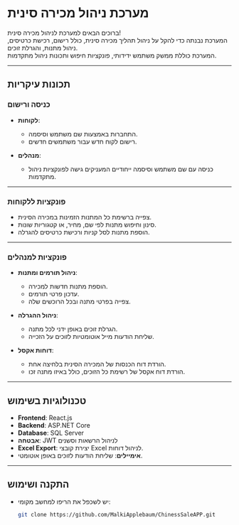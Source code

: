 # **מערכת ניהול מכירה סינית**

ברוכים הבאים למערכת לניהול מכירה סינית!  
המערכת נבנתה כדי להקל על ניהול תהליך מכירה סינית, כולל רישום, רכישת כרטיסים, ניהול מתנות, והגרלת זוכים.  
המערכת כוללת ממשק משתמש ידידותי, פונקציות חיפוש ותכונות ניהול מתקדמות.

---

## **תכונות עיקריות**

### **כניסה ורישום**
- **לקוחות**:
  - התחברות באמצעות שם משתמש וסיסמה.
  - רישום לקוח חדש עבור משתמשים חדשים.  

- **מנהלים**:
  - כניסה עם שם משתמש וסיסמה ייחודיים המעניקים גישה לפונקציות ניהול מתקדמות.

---

### **פונקציות ללקוחות**
- צפייה ברשימת כל המתנות הזמינות במכירה הסינית.
- סינון וחיפוש מתנות לפי שם, מחיר, או קטגוריות שונות.
- הוספת מתנות לסל קניות ורכישת כרטיסים להגרלה.

---

### **פונקציות למנהלים**
- **ניהול תורמים ומתנות**:
  - הוספת מתנות חדשות למכירה.
  - עדכון פרטי תורמים.
  - צפייה בפרטי מתנה ובכל הרוכשים שלה.  

- **ניהול ההגרלה**:
  - הגרלת זוכים באופן ידני לכל מתנה.
  - שליחת הודעות מייל אוטומטיות לזוכים על הזכייה.

- **דוחות אקסל**:
  - הורדת דוח הכנסות של המכירה הסינית בלחיצה אחת.
  - הורדת דוח אקסל של רשימת כל הזוכים, כולל באיזו מתנה זכו.

---

## **טכנולוגיות בשימוש**
- **Frontend**: React.js  
- **Backend**: ASP.NET Core  
- **Database**: SQL Server  
- **אבטחה**: JWT לניהול הרשאות וסשנים  
- **Excel Export**: יצירת קובצי Excel לניהול דוחות.  
- **אימיילים**: שליחת הודעות לזוכים באופן אוטומטי.

---

## **התקנה ושימוש**  
- יש לשכפל את הריפו למחשב מקומי:  
  ```bash
  git clone https://github.com/MalkiApplebaum/ChinessSaleAPP.git

